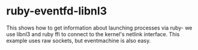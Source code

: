 ruby-eventfd-libnl3
===================

This shows how to get information about launching processes via ruby- we use libnl3 and ruby ffi to connect to the kernel's netlink interface. This example uses raw sockets, but eventmachine is also easy.
